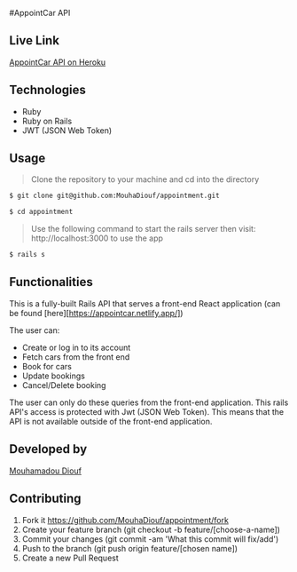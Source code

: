 #AppointCar API

## Live Link

[AppointCar API on Heroku](https://appointrails.herokuapp.com/)

## Technologies

- Ruby
- Ruby on Rails
- JWT (JSON Web Token)

## Usage

> Clone the repository to your machine and cd into the directory

```sh
$ git clone git@github.com:MouhaDiouf/appointment.git
```

```sh
$ cd appointment
```

> Use the following command to start the rails server then visit: http://localhost:3000 to use the app

```sh
$ rails s
```

## Functionalities
This is a fully-built Rails API  that serves a front-end React application (can be found [here][https://appointcar.netlify.app/])


The user can:
- Create or log in to its account
- Fetch cars from the front end
- Book for cars
- Update bookings
- Cancel/Delete booking

The user can only do these queries from the front-end application. This rails API's access is protected with Jwt (JSON Web Token). This means that the API is not available outside of the front-end application.

## Developed by

 [Mouhamadou Diouf](https://github.com/MouhaDiouf")

## Contributing

1. Fork it https://github.com/MouhaDiouf/appointment/fork
2. Create your feature branch (git checkout -b feature/[choose-a-name])
3. Commit your changes (git commit -am 'What this commit will fix/add')
4. Push to the branch (git push origin feature/[chosen name])
5. Create a new Pull Request

